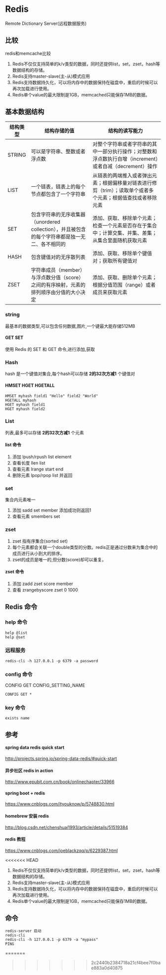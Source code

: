 # Redis

Remote Dictionary Server(远程数据服务)

## 比较

redis和memcache比较

1. Redis不仅仅支持简单的k/v类型的数据，同时还提供list，set，zset，hash等数据结构的存储。
2. Redis支持master-slave(主-从)模式应用
3. Redis支持数据持久化，可以将内存中的数据保持在磁盘中，重启的时候可以再次加载进行使用。
4. Redis单个value的最大限制是1GB，memcached只能保存1MB的数据。

## 基本数据结构


结构类型|结构存储的值|结构的读写能力
----|------|----
STRING|可以是字符串、整数或者浮点数|对整个字符串或者字符串的其中一部分执行操作；对整数和浮点数执行自增（increment）或者自减（decrement）操作
LIST|一个链表，链表上的每个节点都包含了一个字符串|从链表的两端推入或者弹出元素；根据偏移量对链表进行修剪（trim）；读取单个或者多个元素；根据值查找或者移除元素
SET|包含字符串的无序收集器（unordered collection），并且被包含的每个字符串都是独一无二、各不相同的|添加、获取、移除单个元素；检查一个元素是否存在于集合中；计算交集、并集、差集；从集合里面随机获取元素
HASH|包含键值对的无序散列表|添加、获取、移除单个键值对；获取所有键值对
ZSET|字符串成员（member）与浮点数分值（score）之间的有序映射，元素的排列顺序由分值的大小决定|添加、获取、删除单个元素；根据分值范围（range）或者成员来获取元素

### string

最基本的数据类型,可以包含任何数据,图片,一个键最大能存储512MB

#### GET SET

使用 Redis 的 SET 和 GET 命令,进行添加,获取

### Hash

hash 是一个键值对集合,每个hash可以存储 **2的32次方减1** 个键值对

#### HMSET HGET HGETALL

```
HMSET myhash field1 "Hello" field2 "World"
HGETALL myhash
HGET myhash field1
HGET myhash field2
```

### List

列表,最多可以存储 **2的32次方减1** 个元素

#### list 命令

1. 添加 lpush/rpush list element
2. 查看长度 llen list
3. 查看元素 lrange start end
4. 删除元素  lpop/rpop list 并返回

### set

集合内元素唯一

1. 添加 sadd set member 添加成功则返回1
2. 查看元素 smembers set

### zset

1. zset 指有序集合(sorted set)
2. 每个元素都会关联一个double类型的分数。redis正是通过分数来为集合中的成员进行从小到大的排序。
3. zset的成员是唯一的,但分数(score)却可以重复。

#### zset 命令

1. 添加 zadd zset score member
2. 查看  zrangebyscore zset 0 1000

## Redis 命令

### help 命令

```
help @list
help @set

```


### 远程服务

```
redis-cli -h 127.0.0.1 -p 6379 -a password
```

### config 命令

CONFIG GET CONFIG_SETTING_NAME

```
CONFIG GET *
```

### key 命令

```
exists name
```

## 参考

#### spring data redis quick start

http://projects.spring.io/spring-data-redis/#quick-start

#### 异步社区 redis in action

http://www.epubit.com.cn/book/onlinechapter/33966

#### spring boot + redis

https://www.cnblogs.com/ityouknow/p/5748830.html

####  homebrew 安装 redis

http://blog.csdn.net/chenshuai1993/article/details/51519384

#### redis 教程

https://www.cnblogs.com/joeblackzqq/p/6229387.html



<<<<<<< HEAD
1. Redis不仅仅支持简单的k/v类型的数据，同时还提供list，set，zset，hash等数据结构的存储。
2. Redis支持master-slave(主-从)模式应用
3. Redis支持数据持久化，可以将内存中的数据保持在磁盘中，重启的时候可以再次加载进行使用。
4. Redis单个value的最大限制是1GB，memcached只能保存1MB的数据。

## 命令

```
redis-server 启动
redis-cli
redis-cli -h 127.0.0.1 -p 6379 -a "mypass"
PING
```
=======
>>>>>>> 2c2440b2384718a21cf4bee7f0bae883a0d40875








